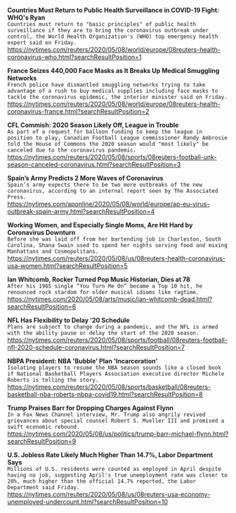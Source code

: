 **Countries Must Return to Public Health Surveillance in COVID-19 Fight: WHO's Ryan**\
`Countries must return to "basic principles" of public health surveillance if they are to bring the coronavirus outbreak under control, the World Health Organization's (WHO) top emergency health expert said on Friday.`\
https://nytimes.com/reuters/2020/05/08/world/europe/08reuters-health-coronavirus-who.html?searchResultPosition=1

**France Seizes 440,000 Face Masks as It Breaks Up Medical Smuggling Networks**\
`French police have dismantled smuggling networks trying to take advantage of a rush to buy medical supplies including face masks to tackle the coronavirus epidemic, the interior minister said on Friday.`\
https://nytimes.com/reuters/2020/05/08/world/europe/08reuters-health-coronavirus-france.html?searchResultPosition=2

**CFL Commish: 2020 Season Likely Off, League in Trouble**\
`As part of a request for balloon funding to keep the league in position to play, Canadian Football League commissioner Randy Ambrosie told the House of Commons the 2020 season would "most likely" be canceled due to the coronavirus pandemic.`\
https://nytimes.com/reuters/2020/05/08/sports/08reuters-football-unk-season-canceled-coronavirus.html?searchResultPosition=3

**Spain’s Army Predicts 2 More Waves of Coronavirus**\
`Spain’s army expects there to be two more outbreaks of the new coronavirus, according to an internal report seen by The Associated Press. `\
https://nytimes.com/aponline/2020/05/08/world/europe/ap-eu-virus-outbreak-spain-army.html?searchResultPosition=4

**Working Women, and Especially Single Moms, Are Hit Hard by Coronavirus Downturn**\
`Before she was laid off from her bartending job in Charleston, South Carolina, Shana Swain used to spend her nights serving food and mixing Manhattans and Cosmopolitans.`\
https://nytimes.com/reuters/2020/05/08/us/08reuters-health-coronavirus-usa-women.html?searchResultPosition=5

**Ian Whitcomb, Rocker Turned Pop Music Historian, Dies at 78**\
`After his 1965 single “You Turn Me On” became a Top 10 hit, he renounced rock stardom for older musical idioms like ragtime.`\
https://nytimes.com/2020/05/08/arts/music/ian-whitcomb-dead.html?searchResultPosition=6

**NFL Has Flexibility to Delay '20 Schedule**\
`Plans are subject to change during a pandemic, and the NFL is armed with the ability pause or delay the start of the 2020 season.`\
https://nytimes.com/reuters/2020/05/08/sports/football/08reuters-football-nfl-2020-schedule-coronavirus.html?searchResultPosition=7

**NBPA President: NBA 'Bubble' Plan 'Incarceration'**\
`Isolating players to resume the NBA season sounds like a closed book if National Basketball Players Association executive director Michele Roberts is telling the story.`\
https://nytimes.com/reuters/2020/05/08/sports/basketball/08reuters-basketball-nba-roberts-nbpa-covid19.html?searchResultPosition=8

**Trump Praises Barr for Dropping Charges Against Flynn**\
`In a Fox News Channel interview, Mr. Trump also angrily revived grievances about special counsel Robert S. Mueller III and promised a swift economic rebound.`\
https://nytimes.com/2020/05/08/us/politics/trump-barr-michael-flynn.html?searchResultPosition=9

**U.S. Jobless Rate Likely Much Higher Than 14.7%, Labor Department Says**\
`Millions of U.S. residents were counted as employed in April despite having no job, suggesting April's true unemployment rate was closer to 20%, much higher than the official 14.7% reported, the Labor Department said Friday.`\
https://nytimes.com/reuters/2020/05/08/us/08reuters-usa-economy-unemployed-undercount.html?searchResultPosition=10

